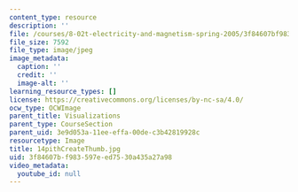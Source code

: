 ```yaml
---
content_type: resource
description: ''
file: /courses/8-02t-electricity-and-magnetism-spring-2005/3f84607bf983597eed7530a435a27a98_14pithCreateThumb.jpg
file_size: 7592
file_type: image/jpeg
image_metadata:
  caption: ''
  credit: ''
  image-alt: ''
learning_resource_types: []
license: https://creativecommons.org/licenses/by-nc-sa/4.0/
ocw_type: OCWImage
parent_title: Visualizations
parent_type: CourseSection
parent_uid: 3e9d053a-11ee-effa-00de-c3b42819928c
resourcetype: Image
title: 14pithCreateThumb.jpg
uid: 3f84607b-f983-597e-ed75-30a435a27a98
video_metadata:
  youtube_id: null
---
```

